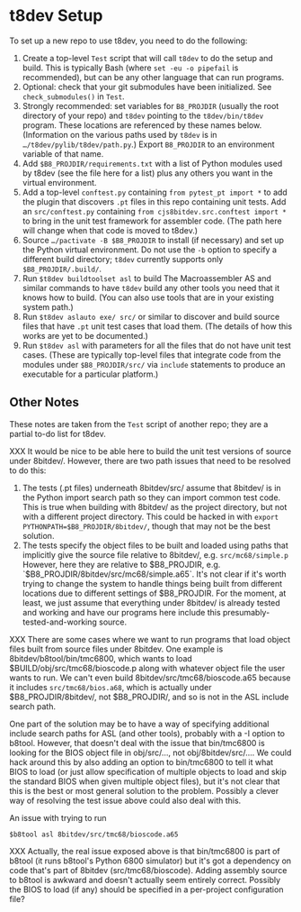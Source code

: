 t8dev Setup
===========

To set up a new repo to use t8dev, you need to do the following:

1. Create a top-level `Test` script that will call `t8dev` to do the setup
   and build. This is typically Bash (where `set -eu -o pipefail` is
   recommended), but can be any other language that can run programs.
2. Optional: check that your git submodules have been initialized. See
   `check_submodules()` in `Test`.
3. Strongly recommended: set variables for `B8_PROJDIR` (usually the root
   directory of your repo) and `t8dev` pointing to the `t8dev/bin/t8dev`
   program. These locations are referenced by these names below.
   (Information on the various paths used by `t8dev` is in
   `…/t8dev/pylib/t8dev/path.py`.) Export `B8_PROJDIR` to an environment
   variable of that name.
4. Add `$B8_PROJDIR/requirements.txt` with a list of Python modules used by
   t8dev (see the file here for a list) plus any others you want in the
   virtual environment.
5. Add a top-level `conftest.py` containing `from pytest_pt import *` to
   add the plugin that discovers `.pt` files in this repo containing unit
   tests. Add an `src/conftest.py` containing `from cjs8bitdev.src.conftest
   import *` to bring in the unit test framework for assembler code. (The
   path here will change when that code is moved to t8dev.)
6. Source `…/pactivate -B $B8_PROJDIR` to install (if necessary) and set up
   the Python virtual environment. Do not use the `-b` option to specify a
   different build directory; `t8dev` currently supports only
   `$B8_PROJDIR/.build/`.
7. Run `$t8dev buildtoolset asl` to build The Macroassembler AS and
   similar commands to have `t8dev` build any other tools you need that it
   knows how to build. (You can also use tools that are in your existing
   system path.)
8. Run `$t8dev aslauto exe/ src/` or similar to discover and build source
   files that have `.pt` unit test cases that load them. (The details of
   how this works are yet to be documented.)
9. Run `$t8dev asl` with parameters for all the files that do not have
   unit test cases. (These are typically top-level files that integrate
   code from the modules under `$B8_PROJDIR/src/` via `include` statements
   to produce an executable for a particular platform.)

Other Notes
-----------

These notes are taken from the `Test` script of another repo; they
are a partial to-do list for t8dev.

XXX It would be nice to be able here to build the unit test versions of
source under 8bitdev/. However, there are two path issues that need to
be resolved to do this:
1. The tests (.pt files) underneath 8bitdev/src/ assume that 8bitdev/
   is in the Python import search path so they can import common test
   code. This is true when building with 8bitdev/ as the project
   directory, but not with a different project directory. This could be
   hacked in with `export PYTHONPATH=$B8_PROJDIR/8bitdev/`,
   though that may not be the best solution.
2. The tests specify the object files to be built and loaded using
   paths that implicitly give the source file relative to 8bitdev/,
   e.g. `src/mc68/simple.p` However, here they are relative to
   $B8_PROJDIR, e.g. `$B8_PROJDIR/8bitdev/src/mc68/simple.a65`. It's
   not clear if it's worth trying to change the system to handle things
   being built from different locations due to different settings of
   $B8_PROJDIR.
For the moment, at least, we just assume that everything under 8bitdev/
is already tested and working and have our programs here include this
presumably-tested-and-working source.

XXX There are some cases where we want to run programs that load object
files built from source files under 8bitdev. One example is
8bitdev/b8tool/bin/tmc6800, which wants to load
$BUILD/obj/src/tmc68/bioscode.p along with whatever object file the
user wants to run. We can't even build 8bitdev/src/tmc68/bioscode.a65
because it includes `src/tmc68/bios.a68`, which is actually under
$B8_PROJDIR/8bitdev/, not $B8_PROJDIR/, and so is not in the ASL
include search path.

One part of the solution may be to have a way of specifying additional
include search paths for ASL (and other tools), probably with a -I
option to b8tool. However, that doesn't deal with the issue that
bin/tmc6800 is looking for the BIOS object file in obj/src/…, not
obj/8bitdev/src/…. We could hack around this by also adding an option
to bin/tmc6800 to tell it what BIOS to load (or just allow
specification of multiple objects to load and skip the standard BIOS
when given multiple object files), but it's not clear that this is the
best or most general solution to the problem. Possibly a clever way of
resolving the test issue above could also deal with this.

An issue with trying to run

    $b8tool asl 8bitdev/src/tmc68/bioscode.a65

XXX Actually, the real issue exposed above is that bin/tmc6800 is part
of b8tool (it runs b8tool's Python 6800 simulator) but it's got a
dependency on code that's part of 8bitdev (src/tmc68/bioscode). Adding
assembly source to b8tool is awkward and doesn't actually seem entirely
correct. Possibly the BIOS to load (if any) should be specified in a
per-project configuration file?

<!---------------------------------------------------------------------------->
[8bitdev]: https://github.com/0cjs/8bitdev
